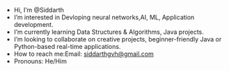 - Hi, I’m @Siddarth
- I’m interested in Devloping neural networks,AI, ML, Application development.
- I’m currently learning Data Structures & Algorithms, Java projects.
-  I’m looking to collaborate on creative projects, beginner-friendly Java or Python-based real-time applications.
-  How to reach me:Email: siddarthgvh@gmail.com 
-  Pronouns: He/Him


